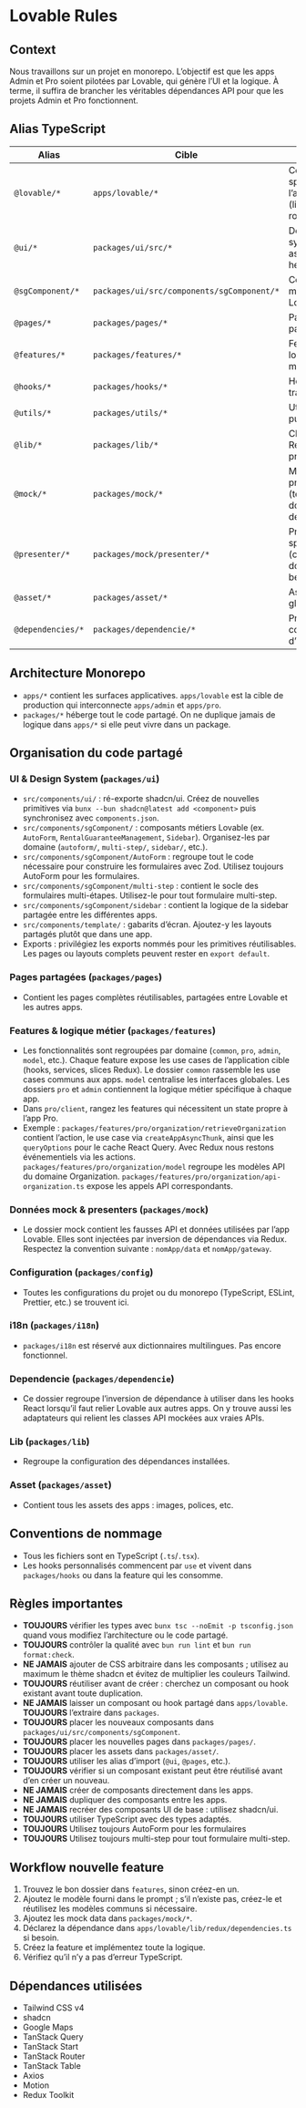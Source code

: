 # Lovable Rules

## Context

Nous travaillons sur un projet en monorepo. L’objectif est que les apps Admin et Pro soient pilotées par Lovable, qui génère l’UI et la logique. À terme, il suffira de brancher les véritables dépendances API pour que les projets Admin et Pro fonctionnent.

## Alias TypeScript

| Alias             | Cible                                      | Usage                                                 |
| ----------------- | ------------------------------------------ | ----------------------------------------------------- |
| `@lovable/*`      | `apps/lovable/*`                           | Code spécifique à l’application (lib, DI, router).    |
| `@ui/*`           | `packages/ui/src/*`                        | Design system, assets et helpers UI.                  |
| `@sgComponent/*`  | `packages/ui/src/components/sgComponent/*` | Composants métiers Lovable.                           |
| `@pages/*`        | `packages/pages/*`                         | Pages partagées.                                      |
| `@features/*`     | `packages/features/*`                      | Features et logique métier.                           |
| `@hooks/*`        | `packages/hooks/*`                         | Hooks transverses.                                    |
| `@utils/*`        | `packages/utils/*`                         | Utilitaires purs.                                     |
| `@lib/*`          | `packages/lib/*`                           | Clients API, Redux store, providers.                  |
| `@mock/*`         | `packages/mock/*`                          | Mocks et presenters (tests, données demo).            |
| `@presenter/*`    | `packages/mock/presenter/*`                | Présenteurs spécifiques (créez le dossier si besoin). |
| `@asset/*`        | `packages/asset/*`                         | Assets globaux.                                       |
| `@dependencies/*` | `packages/dependencie/*`                   | Providers et contrats d’injection.                    |

## Architecture Monorepo

- `apps/*` contient les surfaces applicatives. `apps/lovable` est la cible de production qui interconnecte `apps/admin` et `apps/pro`.
- `packages/*` héberge tout le code partagé. On ne duplique jamais de logique dans `apps/*` si elle peut vivre dans un package.

## Organisation du code partagé

### UI & Design System (`packages/ui`)

- `src/components/ui/` : ré-exporte shadcn/ui. Créez de nouvelles primitives via `bunx --bun shadcn@latest add <component>` puis synchronisez avec `components.json`.
- `src/components/sgComponent/` : composants métiers Lovable (ex. `AutoForm`, `RentalGuaranteeManagement`, `Sidebar`). Organisez-les par domaine (`autoform/`, `multi-step/`, `sidebar/`, etc.).
- `src/components/sgComponent/AutoForm` : regroupe tout le code nécessaire pour construire les formulaires avec Zod. Utilisez toujours AutoForm pour les formulaires.
- `src/components/sgComponent/multi-step` : contient le socle des formulaires multi-étapes. Utilisez-le pour tout formulaire multi-step.
- `src/components/sgComponent/sidebar` : contient la logique de la sidebar partagée entre les différentes apps.
- `src/components/template/` : gabarits d’écran. Ajoutez-y les layouts partagés plutôt que dans une app.
- Exports : privilégiez les exports nommés pour les primitives réutilisables. Les pages ou layouts complets peuvent rester en `export default`.

### Pages partagées (`packages/pages`)

- Contient les pages complètes réutilisables, partagées entre Lovable et les autres apps.

### Features & logique métier (`packages/features`)

- Les fonctionnalités sont regroupées par domaine (`common`, `pro`, `admin`, `model`, etc.). Chaque feature expose les use cases de l’application cible (hooks, services, slices Redux). Le dossier `common` rassemble les use cases communs aux apps. `model` centralise les interfaces globales. Les dossiers `pro` et `admin` contiennent la logique métier spécifique à chaque app.
- Dans `pro/client`, rangez les features qui nécessitent un state propre à l’app Pro.
- Exemple : `packages/features/pro/organization/retrieveOrganization` contient l’action, le use case via `createAppAsyncThunk`, ainsi que les `queryOptions` pour le cache React Query. Avec Redux nous restons événementiels via les actions. `packages/features/pro/organization/model` regroupe les modèles API du domaine Organization. `packages/features/pro/organization/api-organization.ts` expose les appels API correspondants.

### Données mock & presenters (`packages/mock`)

- Le dossier mock contient les fausses API et données utilisées par l’app Lovable. Elles sont injectées par inversion de dépendances via Redux. Respectez la convention suivante : `nomApp/data` et `nomApp/gateway`.

### Configuration (`packages/config`)

- Toutes les configurations du projet ou du monorepo (TypeScript, ESLint, Prettier, etc.) se trouvent ici.

### i18n (`packages/i18n`)

- `packages/i18n` est réservé aux dictionnaires multilingues. Pas encore fonctionnel. <!-- TODO -->

### Dependencie (`packages/dependencie`)

- Ce dossier regroupe l’inversion de dépendance à utiliser dans les hooks React lorsqu’il faut relier Lovable aux autres apps. On y trouve aussi les adaptateurs qui relient les classes API mockées aux vraies APIs.

### Lib (`packages/lib`)

- Regroupe la configuration des dépendances installées.

### Asset (`packages/asset`)

- Contient tous les assets des apps : images, polices, etc.

## Conventions de nommage

- Tous les fichiers sont en TypeScript (`.ts`/`.tsx`).
- Les hooks personnalisés commencent par `use` et vivent dans `packages/hooks` ou dans la feature qui les consomme.

## Règles importantes

- **TOUJOURS** vérifier les types avec `bunx tsc --noEmit -p tsconfig.json` quand vous modifiez l’architecture ou le code partagé.
- **TOUJOURS** contrôler la qualité avec `bun run lint` et `bun run format:check`.
- **NE JAMAIS** ajouter de CSS arbitraire dans les composants ; utilisez au maximum le thème shadcn et évitez de multiplier les couleurs Tailwind.
- **TOUJOURS** réutiliser avant de créer : cherchez un composant ou hook existant avant toute duplication.
- **NE JAMAIS** laisser un composant ou hook partagé dans `apps/lovable`. **TOUJOURS** l’extraire dans `packages`.
- **TOUJOURS** placer les nouveaux composants dans `packages/ui/src/components/sgComponent`.
- **TOUJOURS** placer les nouvelles pages dans `packages/pages/`.
- **TOUJOURS** placer les assets dans `packages/asset/`.
- **TOUJOURS** utiliser les alias d’import (`@ui`, `@pages`, etc.).
- **TOUJOURS** vérifier si un composant existant peut être réutilisé avant d’en créer un nouveau.
- **NE JAMAIS** créer de composants directement dans les apps.
- **NE JAMAIS** dupliquer des composants entre les apps.
- **NE JAMAIS** recréer des composants UI de base : utilisez shadcn/ui.
- **TOUJOURS** utiliser TypeScript avec des types adaptés.
- **TOUJOURS** Utilisez toujours AutoForm pour les formulaires
- **TOUJOURS** Utilisez toujours multi-step pour tout formulaire multi-step.

## Workflow nouvelle feature

1. Trouvez le bon dossier dans `features`, sinon créez-en un.
2. Ajoutez le modèle fourni dans le prompt ; s’il n’existe pas, créez-le et réutilisez les modèles communs si nécessaire.
3. Ajoutez les mock data dans `packages/mock/*`.
4. Déclarez la dépendance dans `apps/lovable/lib/redux/dependencies.ts` si besoin.
5. Créez la feature et implémentez toute la logique.
6. Vérifiez qu’il n’y a pas d’erreur TypeScript.

## Dépendances utilisées

- Tailwind CSS v4
- shadcn
- Google Maps
- TanStack Query
- TanStack Start
- TanStack Router
- TanStack Table
- Axios
- Motion
- Redux Toolkit
